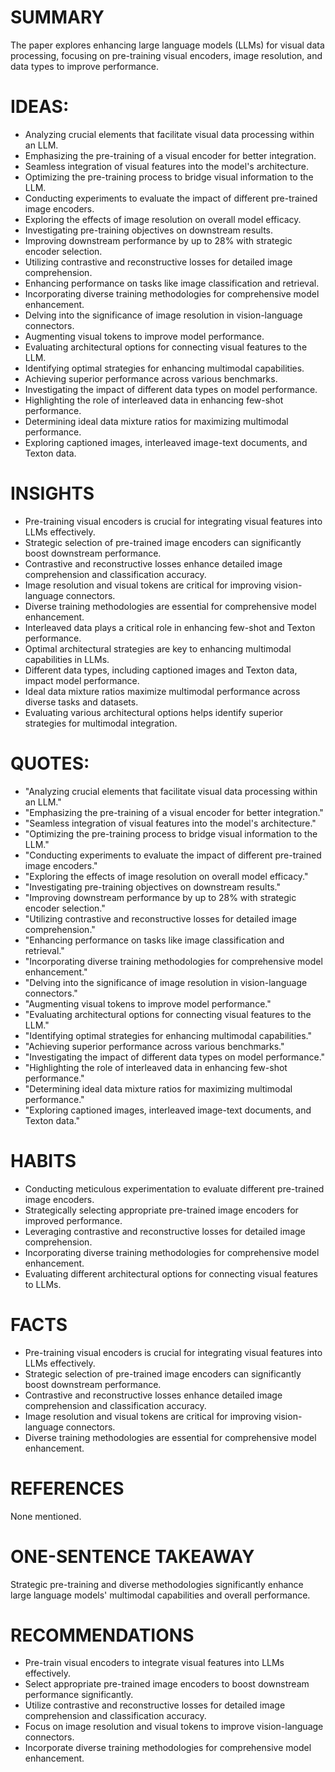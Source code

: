 # SUMMARY
The paper explores enhancing large language models (LLMs) for visual data processing, focusing on pre-training visual encoders, image resolution, and data types to improve performance.

# IDEAS:
- Analyzing crucial elements that facilitate visual data processing within an LLM.
- Emphasizing the pre-training of a visual encoder for better integration.
- Seamless integration of visual features into the model's architecture.
- Optimizing the pre-training process to bridge visual information to the LLM.
- Conducting experiments to evaluate the impact of different pre-trained image encoders.
- Exploring the effects of image resolution on overall model efficacy.
- Investigating pre-training objectives on downstream results.
- Improving downstream performance by up to 28% with strategic encoder selection.
- Utilizing contrastive and reconstructive losses for detailed image comprehension.
- Enhancing performance on tasks like image classification and retrieval.
- Incorporating diverse training methodologies for comprehensive model enhancement.
- Delving into the significance of image resolution in vision-language connectors.
- Augmenting visual tokens to improve model performance.
- Evaluating architectural options for connecting visual features to the LLM.
- Identifying optimal strategies for enhancing multimodal capabilities.
- Achieving superior performance across various benchmarks.
- Investigating the impact of different data types on model performance.
- Highlighting the role of interleaved data in enhancing few-shot performance.
- Determining ideal data mixture ratios for maximizing multimodal performance.
- Exploring captioned images, interleaved image-text documents, and Texton data.

# INSIGHTS
- Pre-training visual encoders is crucial for integrating visual features into LLMs effectively.
- Strategic selection of pre-trained image encoders can significantly boost downstream performance.
- Contrastive and reconstructive losses enhance detailed image comprehension and classification accuracy.
- Image resolution and visual tokens are critical for improving vision-language connectors.
- Diverse training methodologies are essential for comprehensive model enhancement.
- Interleaved data plays a critical role in enhancing few-shot and Texton performance.
- Optimal architectural strategies are key to enhancing multimodal capabilities in LLMs.
- Different data types, including captioned images and Texton data, impact model performance.
- Ideal data mixture ratios maximize multimodal performance across diverse tasks and datasets.
- Evaluating various architectural options helps identify superior strategies for multimodal integration.

# QUOTES:
- "Analyzing crucial elements that facilitate visual data processing within an LLM."
- "Emphasizing the pre-training of a visual encoder for better integration."
- "Seamless integration of visual features into the model's architecture."
- "Optimizing the pre-training process to bridge visual information to the LLM."
- "Conducting experiments to evaluate the impact of different pre-trained image encoders."
- "Exploring the effects of image resolution on overall model efficacy."
- "Investigating pre-training objectives on downstream results."
- "Improving downstream performance by up to 28% with strategic encoder selection."
- "Utilizing contrastive and reconstructive losses for detailed image comprehension."
- "Enhancing performance on tasks like image classification and retrieval."
- "Incorporating diverse training methodologies for comprehensive model enhancement."
- "Delving into the significance of image resolution in vision-language connectors."
- "Augmenting visual tokens to improve model performance."
- "Evaluating architectural options for connecting visual features to the LLM."
- "Identifying optimal strategies for enhancing multimodal capabilities."
- "Achieving superior performance across various benchmarks."
- "Investigating the impact of different data types on model performance."
- "Highlighting the role of interleaved data in enhancing few-shot performance."
- "Determining ideal data mixture ratios for maximizing multimodal performance."
- "Exploring captioned images, interleaved image-text documents, and Texton data."

# HABITS
- Conducting meticulous experimentation to evaluate different pre-trained image encoders.
- Strategically selecting appropriate pre-trained image encoders for improved performance.
- Leveraging contrastive and reconstructive losses for detailed image comprehension.
- Incorporating diverse training methodologies for comprehensive model enhancement.
- Evaluating different architectural options for connecting visual features to LLMs.

# FACTS
- Pre-training visual encoders is crucial for integrating visual features into LLMs effectively.
- Strategic selection of pre-trained image encoders can significantly boost downstream performance.
- Contrastive and reconstructive losses enhance detailed image comprehension and classification accuracy.
- Image resolution and visual tokens are critical for improving vision-language connectors.
- Diverse training methodologies are essential for comprehensive model enhancement.

# REFERENCES
None mentioned.

# ONE-SENTENCE TAKEAWAY
Strategic pre-training and diverse methodologies significantly enhance large language models' multimodal capabilities and overall performance.

# RECOMMENDATIONS
- Pre-train visual encoders to integrate visual features into LLMs effectively.
- Select appropriate pre-trained image encoders to boost downstream performance significantly.
- Utilize contrastive and reconstructive losses for detailed image comprehension and classification accuracy.
- Focus on image resolution and visual tokens to improve vision-language connectors.
- Incorporate diverse training methodologies for comprehensive model enhancement.